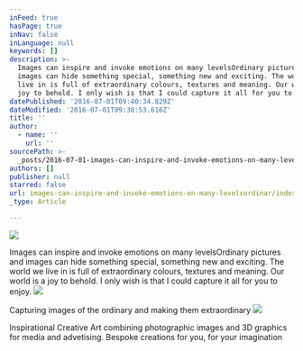 ```yaml
---
inFeed: true
hasPage: true
inNav: false
inLanguage: null
keywords: []
description: >-
  Images can inspire and invoke emotions on many levelsOrdinary pictures and
  images can hide something special, something new and exciting. The world we
  live in is full of extraordinary colours, textures and meaning. Our world is a
  joy to behold. I only wish is that I could capture it all for you to enjoy.
datePublished: '2016-07-01T09:40:34.829Z'
dateModified: '2016-07-01T09:38:53.616Z'
title: ''
author:
  - name: ''
    url: ''
sourcePath: >-
  _posts/2016-07-01-images-can-inspire-and-invoke-emotions-on-many-levelsordinar.md
authors: []
publisher: null
starred: false
url: images-can-inspire-and-invoke-emotions-on-many-levelsordinar/index.html
_type: Article

---
```

![](https://the-grid-user-content.s3-us-west-2.amazonaws.com/d6ff461d-eb51-4185-b16e-8c1c46c7ed54.jpg)

Images can inspire and invoke emotions on many levelsOrdinary pictures and images can hide something special, something new and exciting. The world we live in is full of extraordinary colours, textures and meaning. Our world is a joy to behold. I only wish is that I could capture it all for you to enjoy.
![](https://imgflo.herokuapp.com/graph/vahj1ThiexotieMo/87432bc35640a412ee524dd2602ebf62/croprotate.jpg?cropheight=945&cropwidth=1200&degrees=0&input=https%3A%2F%2Fthe-grid-user-content.s3-us-west-2.amazonaws.com%2Fc664d36d-1469-4a5a-8fa2-bcf8206c85da.jpg&x=0&y=0)

Capturing images of the ordinary and making them extraordinary
![](https://the-grid-user-content.s3-us-west-2.amazonaws.com/835ad33c-3852-4fd1-8a3b-c3e9f2a5400d.jpg)

Inspirational Creative Art combining photographic images and 3D graphics for media and advetising. Bespoke creations for you, for your imagination